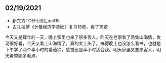 ## 02/19/2021

* 新东方TOEFL词汇unit15
* 古扎拉蒂《计量经济学基础》复习18章，看了19章

今天又是拜年的一天，晚上家里也来了很多客人。昨天在老家看了两集山海情，发现很好看，今天又看上山海情了，真的太上头了。搞得晚上也没怎么看书，也就是下午学了两个半小时的番茄钟，感觉还是半小时适合我。明天家里又要来客人，明天希望能多看点。